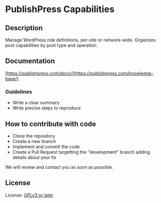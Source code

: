 # PublishPress Capabilities


## Description

Manage WordPress role definitions, per-site or network-wide. Organizes post capabilities by post type and operation.

## Documentation

[https://publishpress.com/docs/](https://publishpress.com/knowledge-base/)

### Guidelines

* Write a clear summary
* Write precise steps to reproduce

## How to contribute with code

* Clone the repository
* Create a new branch
* Implement and commit the code
* Create a Pull Request targetting the "development" branch adding details about your fix

We will review and contact you as soon as possible.

## License

License: [GPLv3 or later](http://www.gnu.org/licenses/gpl-3.0.html)
